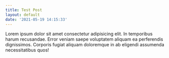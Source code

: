 ```yaml
---
title: Test Post
layout: default
date: '2021-05-19 14:15:33'
---
```


<p>
  Lorem ipsum dolor sit amet consectetur adipisicing elit. In temporibus harum
  recusandae. Error veniam saepe voluptatem aliquam ea perferendis dignissimos.
  Corporis fugiat aliquam doloremque in ab eligendi assumenda necessitatibus
  quos!
</p>
